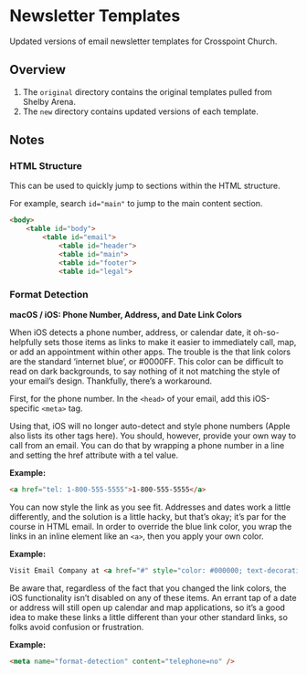 # Newsletter Templates

Updated versions of email newsletter templates for Crosspoint Church.

## Overview

1. The `original` directory contains the original templates pulled from Shelby Arena.
2. The `new` directory contains updated versions of each template.

## Notes

### HTML Structure

This can be used to quickly jump to sections within the HTML structure.

For example, search `id="main"` to jump to the main content section.

```html
<body>
	<table id="body">
		<table id="email">
			<table id="header">
			<table id="main">
			<table id="footer">
			<table id="legal">
```

### Format Detection

**macOS / iOS: Phone Number, Address, and Date Link Colors**

When iOS detects a phone number, address, or calendar date, it oh-so-helpfully sets those items as links to make it easier to immediately call, map, or add an appointment within other apps. The trouble is the that link colors are the standard ‘internet blue’, or #0000FF. This color can be difficult to read on dark backgrounds, to say nothing of it not matching the style of your email’s design. Thankfully, there’s a workaround.

First, for the phone number. In the `<head>` of your email, add this iOS-specific `<meta>` tag.

Using that, iOS will no longer auto-detect and style phone numbers (Apple also lists its other tags here). You should, however, provide your own way to call from an email. You can do that by wrapping a phone number in a line and setting the href attribute with a tel value.

**Example:**

```html
<a href="tel: 1-800-555-5555">1-800-555-5555</a>
```

You can now style the link as you see fit. Addresses and dates work a little differently, and the solution is a little hacky, but that’s okay; it’s par for the course in HTML email. In order to override the blue link color, you wrap the links in an inline element like an `<a>`, then you apply your own color.

**Example:**

```html
Visit Email Company at <a href="#" style="color: #000000; text-decoration: none;">123 Atlantic Ave. &bull; Atlanta, GA 30318 USA</a>
```

Be aware that, regardless of the fact that you changed the link colors, the iOS functionality isn’t disabled on any of these items. An errant tap of a date or address will still open up calendar and map applications, so it’s a good idea to make these links a little different than your other standard links, so folks avoid confusion or frustration.

**Example:**

```html
<meta name="format-detection" content="telephone=no" />
```